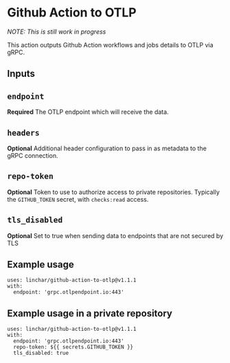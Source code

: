 # Github Action to OTLP

*NOTE: This is still work in progress*

This action outputs Github Action workflows and jobs details to OTLP via gRPC.

## Inputs

## `endpoint`

**Required** The OTLP endpoint which will receive the data.

## `headers`

**Optional** Additional header configuration to pass in as metadata to the gRPC connection.

## `repo-token`

**Optional** Token to use to authorize access to private repositories. Typically the `GITHUB_TOKEN` secret, with `checks:read` access.

## `tls_disabled`

**Optional** Set to true when sending data to endpoints that are not secured by TLS

## Example usage

```
uses: linchar/github-action-to-otlp@v1.1.1
with:
  endpoint: 'grpc.otlpendpoint.io:443'
```

## Example usage in a private repository

```
uses: linchar/github-action-to-otlp@v1.1.1
with:
  endpoint: 'grpc.otlpendpoint.io:443'
  repo-token: ${{ secrets.GITHUB_TOKEN }}
  tls_disabled: true
```
